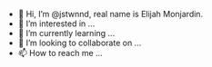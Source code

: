 - 👋 Hi, I’m @jstwnnd, real name is Elijah Monjardin.
- 👀 I’m interested in ...
- 🌱 I’m currently learning ...
- 💞️ I’m looking to collaborate on ...
- 📫 How to reach me ...

<!---
jstwnnd/jstwnnd is a ✨ special ✨ repository because its `README.md` (this file) appears on your GitHub profile.
You can click the Preview link to take a look at your changes.
--->

